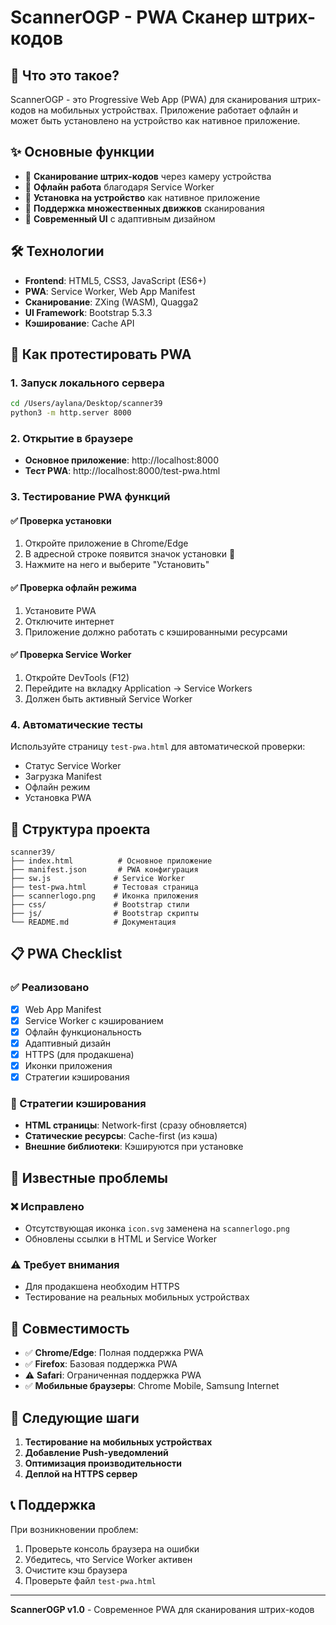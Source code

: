# ScannerOGP - PWA Сканер штрих-кодов

## 🚀 Что это такое?

ScannerOGP - это Progressive Web App (PWA) для сканирования штрих-кодов на мобильных устройствах. Приложение работает офлайн и может быть установлено на устройство как нативное приложение.

## ✨ Основные функции

- 📱 **Сканирование штрих-кодов** через камеру устройства
- 🔄 **Офлайн работа** благодаря Service Worker
- 📱 **Установка на устройство** как нативное приложение
- 🎯 **Поддержка множественных движков** сканирования
- 🎨 **Современный UI** с адаптивным дизайном

## 🛠️ Технологии

- **Frontend**: HTML5, CSS3, JavaScript (ES6+)
- **PWA**: Service Worker, Web App Manifest
- **Сканирование**: ZXing (WASM), Quagga2
- **UI Framework**: Bootstrap 5.3.3
- **Кэширование**: Cache API

## 📱 Как протестировать PWA

### 1. Запуск локального сервера

```bash
cd /Users/aylana/Desktop/scanner39
python3 -m http.server 8000
```

### 2. Открытие в браузере

- **Основное приложение**: http://localhost:8000
- **Тест PWA**: http://localhost:8000/test-pwa.html

### 3. Тестирование PWA функций

#### ✅ Проверка установки

1. Откройте приложение в Chrome/Edge
2. В адресной строке появится значок установки 📱
3. Нажмите на него и выберите "Установить"

#### ✅ Проверка офлайн режима

1. Установите PWA
2. Отключите интернет
3. Приложение должно работать с кэшированными ресурсами

#### ✅ Проверка Service Worker

1. Откройте DevTools (F12)
2. Перейдите на вкладку Application → Service Workers
3. Должен быть активный Service Worker

### 4. Автоматические тесты

Используйте страницу `test-pwa.html` для автоматической проверки:

- Статус Service Worker
- Загрузка Manifest
- Офлайн режим
- Установка PWA

## 🔧 Структура проекта

```
scanner39/
├── index.html          # Основное приложение
├── manifest.json       # PWA конфигурация
├── sw.js              # Service Worker
├── test-pwa.html      # Тестовая страница
├── scannerlogo.png    # Иконка приложения
├── css/               # Bootstrap стили
├── js/                # Bootstrap скрипты
└── README.md          # Документация
```

## 📋 PWA Checklist

### ✅ Реализовано

- [x] Web App Manifest
- [x] Service Worker с кэшированием
- [x] Офлайн функциональность
- [x] Адаптивный дизайн
- [x] HTTPS (для продакшена)
- [x] Иконки приложения
- [x] Стратегии кэширования

### 🔄 Стратегии кэширования

- **HTML страницы**: Network-first (сразу обновляется)
- **Статические ресурсы**: Cache-first (из кэша)
- **Внешние библиотеки**: Кэшируются при установке

## 🚨 Известные проблемы

### ❌ Исправлено

- Отсутствующая иконка `icon.svg` заменена на `scannerlogo.png`
- Обновлены ссылки в HTML и Service Worker

### ⚠️ Требует внимания

- Для продакшена необходим HTTPS
- Тестирование на реальных мобильных устройствах

## 📱 Совместимость

- ✅ **Chrome/Edge**: Полная поддержка PWA
- ✅ **Firefox**: Базовая поддержка PWA
- ⚠️ **Safari**: Ограниченная поддержка PWA
- ✅ **Мобильные браузеры**: Chrome Mobile, Samsung Internet

## 🎯 Следующие шаги

1. **Тестирование на мобильных устройствах**
2. **Добавление Push-уведомлений**
3. **Оптимизация производительности**
4. **Деплой на HTTPS сервер**

## 📞 Поддержка

При возникновении проблем:

1. Проверьте консоль браузера на ошибки
2. Убедитесь, что Service Worker активен
3. Очистите кэш браузера
4. Проверьте файл `test-pwa.html`

---

**ScannerOGP v1.0** - Современное PWA для сканирования штрих-кодов
